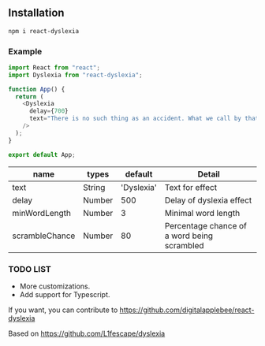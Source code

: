 ## Installation

```bash
npm i react-dyslexia
```

### Example

```js
import React from "react";
import Dyslexia from "react-dyslexia";

function App() {
  return (
    <Dyslexia
      delay={700}
      text="There is no such thing as an accident. What we call by that name is the effect of some cause which we do not see."
    />
  );
}

export default App;
```


| name | types | default | Detail |
| ------ | ------ |------|------|
| text | String | 'Dyslexia' | Text for effect |
| delay | Number  | 500 | Delay of dyslexia effect |
| minWordLength | Number  | 3 |  Minimal word length |
| scrambleChance | Number  | 80 | Percentage chance of a word being scrambled |


### TODO LIST

* More customizations.
* Add support for Typescript.


If you want, you can contribute to https://github.com/digitalapplebee/react-dyslexia

Based on https://github.com/L1fescape/dyslexia